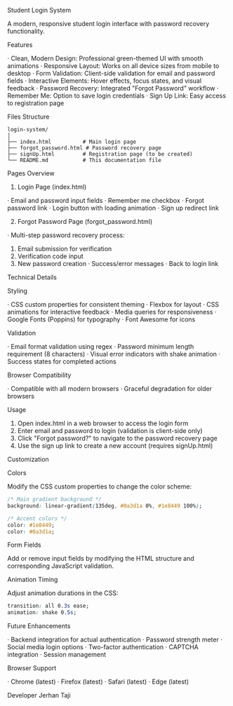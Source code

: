 Student Login System

A modern, responsive student login interface with password recovery functionality.

Features

· Clean, Modern Design: Professional green-themed UI with smooth animations
· Responsive Layout: Works on all device sizes from mobile to desktop
· Form Validation: Client-side validation for email and password fields
· Interactive Elements: Hover effects, focus states, and visual feedback
· Password Recovery: Integrated "Forgot Password" workflow
· Remember Me: Option to save login credentials
· Sign Up Link: Easy access to registration page

Files Structure

```
login-system/
│
├── index.html          # Main login page
├── forgot_password.html # Password recovery page
├── signUp.html         # Registration page (to be created)
└── README.md           # This documentation file
```

Pages Overview

1. Login Page (index.html)

· Email and password input fields
· Remember me checkbox
· Forgot password link
· Login button with loading animation
· Sign up redirect link

2. Forgot Password Page (forgot_password.html)

· Multi-step password recovery process:
  1. Email submission for verification
  2. Verification code input
  3. New password creation
· Success/error messages
· Back to login link

Technical Details

Styling

· CSS custom properties for consistent theming
· Flexbox for layout
· CSS animations for interactive feedback
· Media queries for responsiveness
· Google Fonts (Poppins) for typography
· Font Awesome for icons

Validation

· Email format validation using regex
· Password minimum length requirement (8 characters)
· Visual error indicators with shake animation
· Success states for completed actions

Browser Compatibility

· Compatible with all modern browsers
· Graceful degradation for older browsers

Usage

1. Open index.html in a web browser to access the login form
2. Enter email and password to login (validation is client-side only)
3. Click "Forgot password?" to navigate to the password recovery page
4. Use the sign up link to create a new account (requires signUp.html)

Customization

Colors

Modify the CSS custom properties to change the color scheme:

```css
/* Main gradient background */
background: linear-gradient(135deg, #0a3d1a 0%, #1e8449 100%);

/* Accent colors */
color: #1e8449;
color: #0a3d1a;
```

Form Fields

Add or remove input fields by modifying the HTML structure and corresponding JavaScript validation.

Animation Timing

Adjust animation durations in the CSS:

```css
transition: all 0.3s ease;
animation: shake 0.5s;
```

Future Enhancements

· Backend integration for actual authentication
· Password strength meter
· Social media login options
· Two-factor authentication
· CAPTCHA integration
· Session management

Browser Support

· Chrome (latest)
· Firefox (latest)
· Safari (latest)
· Edge (latest)

Developer
Jerhan Taji